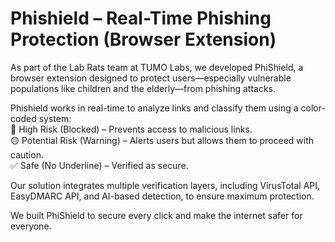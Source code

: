 # Phishield – Real-Time Phishing Protection (Browser Extension)

As part of the Lab Rats team at TUMO Labs, we developed PhiShield, a browser extension designed to protect users—especially vulnerable populations like children and the elderly—from phishing attacks.

Phishield works in real-time to analyze links and classify them using a color-coded system:<br/>
🔴 High Risk (Blocked) – Prevents access to malicious links.<br/>
🟡 Potential Risk (Warning) – Alerts users but allows them to proceed with caution.<br/>
✅ Safe (No Underline) – Verified as secure.<br/>

Our solution integrates multiple verification layers, including VirusTotal API, EasyDMARC API, and AI-based detection, to ensure maximum protection.

We built PhiShield to secure every click and make the internet safer for everyone.
